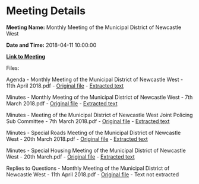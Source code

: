 # Meeting Details

**Meeting Name:** Monthly Meeting of the Municipal District of Newcastle West

**Date and Time:** 2018-04-11 10:00:00

**[Link to Meeting](https://www.limerick.ie/council/whats-on/monthly-meeting-municipal-district-newcastle-west-28)**

Files: 

Agenda - Monthly Meeting of the Municipal District of Newcastle West - 11th April 2018.pdf - [Original file](https://www.limerick.ie/sites/default/files/media/documents/2018-04/00%202018-04-11%20Agenda.pdf) - [Extracted text](./Agenda%20-%C2%A0Monthly%20Meeting%20of%20the%20Municipal%20District%20of%20Newcastle%20West%20-%2011th%20April%202018.md)

Minutes - Monthly Meeting of the Municipal District of Newcastle West - 7th March 2018.pdf - [Original file](https://www.limerick.ie/sites/default/files/media/documents/2018-04/01%20a%202018-03-07%20Minutes%20March.pdf) - [Extracted text](./Minutes%20-%C2%A0Monthly%20Meeting%20of%20the%20Municipal%20District%20of%20Newcastle%20West%20-%207th%20March%202018.md)

Minutes - Meeting of the Municipal District of Newcastle West Joint Policing Sub Committee - 7th March 2018.pdf - [Original file](https://www.limerick.ie/sites/default/files/media/documents/2018-04/01b%202018-03-07%20Minutes%20JPC%20Subcommittee.pdf) - [Extracted text](./Minutes%20-%20Meeting%20of%20the%20Municipal%20District%20of%20Newcastle%20West%20Joint%20Policing%20Sub%20Committee%20-%207th%20March%202018.md)

Minutes - Special Roads Meeting of the Municipal District of Newcastle West - 20th March 2018.pdf - [Original file](https://www.limerick.ie/sites/default/files/media/documents/2018-04/01c%202018-03-20%20Minutes%20Special%20Meeting%20Roads%20Matters.pdf) - [Extracted text](./Minutes%20-%20Special%20Roads%20Meeting%20of%20the%20Municipal%20District%20of%20Newcastle%20West%20-%2020th%20March%202018.md)

Minutes - Special Housing Meeting of the Municipal District of Newcastle West - 20th March.pdf - [Original file](https://www.limerick.ie/sites/default/files/media/documents/2018-04/01d%202018-03-20%20Minutes%20Special%20Meeting%20on%20Housing%20Issues%20Municipal%20District%20of%20Newcastle%20West.pdf) - [Extracted text](./Minutes%20-%20Special%20Housing%20Meeting%20of%20the%20Municipal%20District%20of%20Newcastle%20West%20-%2020th%20March.md)

Replies to Questions - Monthly Meeting of the Municipal District of Newcastle West - 11th April 2018.pdf - [Original file](https://www.limerick.ie/sites/default/files/media/documents/2018-04/2018-04-11%20Replies%20to%20Questions%20%283%29.pdf) - Text not extracted

